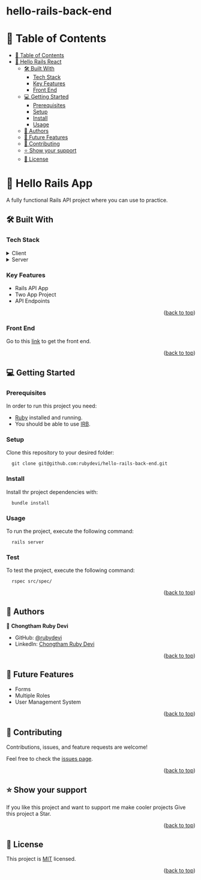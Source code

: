 # hello-rails-back-end

<a name="readme-top"></a>

# 📗 Table of Contents

- [📗 Table of Contents](#-table-of-contents)
- [📖 Hello Rails React ](#-hello-rails-back-end-)
  - [🛠 Built With ](#-built-with-)
    - [Tech Stack ](#tech-stack-)
    - [Key Features ](#key-features-)
    - [Front End ](#front-end-)
  - [💻 Getting Started ](#-getting-started-)
    - [Prerequisites](#prerequisites)
    - [Setup](#setup)
    - [Install](#install)
    - [Usage ](#usage-)
  - [👥 Authors ](#-authors-)
  - [🔭 Future Features ](#-future-features-)
  - [🤝 Contributing ](#-contributing-)
  - [⭐️ Show your support ](#️-show-your-support-)
  - [📝 License ](#-license-)

<!-- PROJECT DESCRIPTION -->

# 📖 Hello Rails App <a name="hello-rails-back-end"></a>

A fully functional Rails API project where you can use to practice.

## 🛠 Built With <a name="built-with"></a>

### Tech Stack <a name="tech-stack"></a>

<details>
  <summary>Client</summary>
  <ul> 
    <li><a href="https://www.ruby-lang.org/en/">HTML</a></li>
    <li><a href="https://www.ruby-lang.org/en/">CSS</a></li>
    <li><a href="https://www.ruby-lang.org/en/">Javascript</a></li>
    <li><a href="https://www.ruby-lang.org/en/">React & Redux</a></li>
  </ul>
</details>

<details>
  <summary>Server</summary>
  <ul> 
    <li><a href="https://www.ruby-lang.org/en/">Ruby</a></li>
    <li><a href="https://www.ruby-lang.org/en/">Rails</a></li>
    <li><a href="https://www.ruby-lang.org/en/">PostgreSql</a></li>
  </ul>
</details>

<!-- Features -->

### Key Features <a name="key-features"></a>

- Rails API App
- Two App Project
- API Endpoints

<p align="right">(<a href="#readme-top">back to top</a>)</p>

<!-- Features -->

### Front End <a name="front-end"></a>

Go to this [link](https://github.com/rubydevi/hello-react-front-end) to get the front end.

<p align="right">(<a href="#readme-top">back to top</a>)</p>

<!-- GETTING STARTED -->

## 💻 Getting Started <a name="getting-started"></a>

### Prerequisites

In order to run this project you need:

- [Ruby](https://www.ruby-lang.org/en/) installed and running.
- You should be able to use [IRB](<https://en.wikipedia.org/wiki/Ruby_(programming_language)#Features>).

### Setup

Clone this repository to your desired folder:

```
  git clone git@github.com:rubydevi/hello-rails-back-end.git
```

### Install

Install thr project dependencies with:

```
  bundle install
```

### Usage <a name="usage"></a>

To run the project, execute the following command:

```
  rails server
```

### Test <a name="test"></a>

To test the project, execute the following command:

```
  rspec src/spec/
```

<p align="right">(<a href="#readme-top">back to top</a>)</p>

<!-- AUTHORS -->

## 👥 Authors <a name="authors"></a>

👤 **Chongtham Ruby Devi**

- GitHub: [@rubydevi](https://github.com/rubydevi)
- LinkedIn: [Chongtham Ruby Devi](https://www.linkedin.com/in/chongtham-bhoomika/)

<p align="right">(<a href="#readme-top">back to top</a>)</p>

<!-- FUTURE FEATURES -->

## 🔭 Future Features <a name="future-features"></a>

- Forms
- Multiple Roles
- User Management System

<p align="right">(<a href="#readme-top">back to top</a>)</p>

<!-- CONTRIBUTING -->

## 🤝 Contributing <a name="contributing"></a>

Contributions, issues, and feature requests are welcome!

Feel free to check the [issues page](https://github.com/rubydevi/hello-rails-back-end/issues).

<p align="right">(<a href="#readme-top">back to top</a>)</p>

<!-- SUPPORT -->

## ⭐️ Show your support <a name="support"></a>

If you like this project and want to support me make cooler projects Give this project a Star.

<p align="right">(<a href="#readme-top">back to top</a>)</p>

<!-- LICENSE -->

## 📝 License <a name="license"></a>

This project is [MIT](https://github.com/rubydevi/hello-rails-back-end/blob/main/LICENSE) licensed.

<p align="right">(<a href="#readme-top">back to top</a>)</p>
